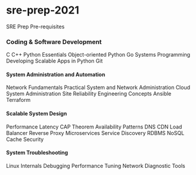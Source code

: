 # sre-prep-2021
SRE Prep Pre-requisites 


### Coding & Software Development
C 
C++
Python Essentials
Object-oriented Python 
Go Systems Programming 
Developing Scalable Apps in Python 
Git 

#### System Administration and Automation
Network Fundamentals
Practical System and Network Administration 
Cloud System Administration 
Site Reliability Engineering Concepts
Ansible 
Terraform 

#### Scalable System Design
Performance 
Latency 
CAP Theorem 
Availability Patterns
DNS 
CDN
Load Balancer 
Reverse Proxy 
Microservices 
Service Discovery 
RDBMS 
NoSQL 
Cache 
Security 

#### System Troubleshooting
Linux Internals 
Debugging 
Performance Tuning 
Network Diagnostic Tools
